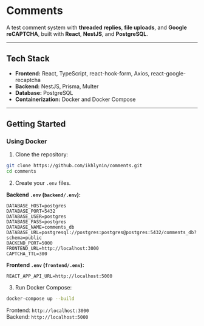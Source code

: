 # Comments

A test comment system with **threaded replies**, **file uploads**, and **Google reCAPTCHA**, built with **React**, **NestJS**, and **PostgreSQL**.

---

## Tech Stack

- **Frontend:** React, TypeScript, react-hook-form, Axios, react-google-recaptcha
- **Backend:** NestJS, Prisma, Multer
- **Database:** PostgreSQL
- **Containerization:** Docker and Docker Compose

---

## Getting Started

### Using Docker

1. Clone the repository:

```bash
git clone https://github.com/ikhlynin/comments.git
cd comments
```

2. Create your `.env` files.

**Backend `.env` (`backend/.env`):**

```env
DATABASE_HOST=postgres
DATABASE_PORT=5432
DATABASE_USER=postgres
DATABASE_PASS=postgres
DATABASE_NAME=comments_db
DATABASE_URL=postgresql://postgres:postgres@postgres:5432/comments_db?schema=public
BACKEND_PORT=5000
FRONTEND_URL=http://localhost:3000
CAPTCHA_TTL=300
```

**Frontend `.env` (`frontend/.env`):**

```env
REACT_APP_API_URL=http://localhost:5000
```

3. Run Docker Compose:

```bash
docker-compose up --build
```

Frontend: `http://localhost:3000`  
Backend: `http://localhost:5000`
